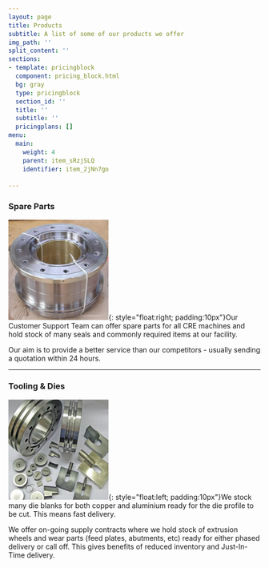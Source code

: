 ```yaml
---
layout: page
title: Products
subtitle: A list of some of our products we offer
img_path: ''
split_content: ''
sections:
- template: pricingblock
  component: pricing_block.html
  bg: gray
  type: pricingblock
  section_id: ''
  title: ''
  subtitle: ''
  pricingplans: []
menu:
  main:
    weight: 4
    parent: item_sRzjSLQ
    identifier: item_2jNn7go

---
```

### Spare Parts

![](/images/spare-parts-product.jpg){: style="float:right; padding:10px"}Our Customer Support Team can offer spare parts for all CRE machines and hold stock of many seals and commonly required items at our facility.

Our aim is to provide a better service than our competitors - usually sending a quotation within 24 hours.

***

### Tooling & Dies

![](/images/tooling-dies.jpg){: style="float:left; padding:10px"}We stock many die blanks for both copper and aluminium ready for the die profile to be cut. This means fast delivery.

We offer on-going supply contracts where we hold stock of extrusion wheels and wear parts (feed plates, abutments, etc) ready for either phased delivery or call off. This gives benefits of reduced inventory and Just-In-Time delivery.